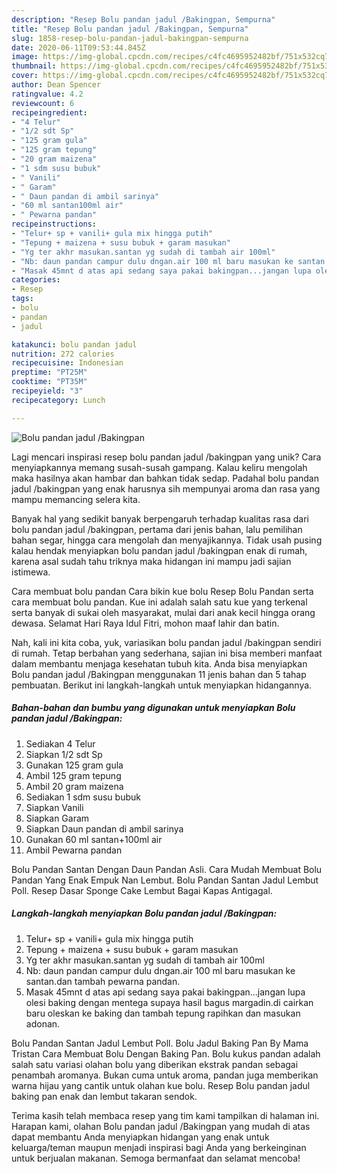```yaml
---
description: "Resep Bolu pandan jadul /Bakingpan, Sempurna"
title: "Resep Bolu pandan jadul /Bakingpan, Sempurna"
slug: 1858-resep-bolu-pandan-jadul-bakingpan-sempurna
date: 2020-06-11T09:53:44.845Z
image: https://img-global.cpcdn.com/recipes/c4fc4695952482bf/751x532cq70/bolu-pandan-jadul-bakingpan-foto-resep-utama.jpg
thumbnail: https://img-global.cpcdn.com/recipes/c4fc4695952482bf/751x532cq70/bolu-pandan-jadul-bakingpan-foto-resep-utama.jpg
cover: https://img-global.cpcdn.com/recipes/c4fc4695952482bf/751x532cq70/bolu-pandan-jadul-bakingpan-foto-resep-utama.jpg
author: Dean Spencer
ratingvalue: 4.2
reviewcount: 6
recipeingredient:
- "4 Telur"
- "1/2 sdt Sp"
- "125 gram gula"
- "125 gram tepung"
- "20 gram maizena"
- "1 sdm susu bubuk"
- " Vanili"
- " Garam"
- " Daun pandan di ambil sarinya"
- "60 ml santan100ml air"
- " Pewarna pandan"
recipeinstructions:
- "Telur+ sp + vanili+ gula mix hingga putih"
- "Tepung + maizena + susu bubuk + garam masukan"
- "Yg ter akhr masukan.santan yg sudah di tambah air 100ml"
- "Nb: daun pandan campur dulu dngan.air 100 ml baru masukan ke santan.dan tambah pewarna pandan."
- "Masak 45mnt d atas api sedang saya pakai bakingpan...jangan lupa olesi baking dengan mentega supaya hasil bagus margadin.di cairkan baru oleskan ke baking dan tambah tepung rapihkan dan masukan adonan."
categories:
- Resep
tags:
- bolu
- pandan
- jadul

katakunci: bolu pandan jadul 
nutrition: 272 calories
recipecuisine: Indonesian
preptime: "PT25M"
cooktime: "PT35M"
recipeyield: "3"
recipecategory: Lunch

---
```



![Bolu pandan jadul /Bakingpan](https://img-global.cpcdn.com/recipes/c4fc4695952482bf/751x532cq70/bolu-pandan-jadul-bakingpan-foto-resep-utama.jpg)

Lagi mencari inspirasi resep bolu pandan jadul /bakingpan yang unik? Cara menyiapkannya memang susah-susah gampang. Kalau keliru mengolah maka hasilnya akan hambar dan bahkan tidak sedap. Padahal bolu pandan jadul /bakingpan yang enak harusnya sih mempunyai aroma dan rasa yang mampu memancing selera kita.

Banyak hal yang sedikit banyak berpengaruh terhadap kualitas rasa dari bolu pandan jadul /bakingpan, pertama dari jenis bahan, lalu pemilihan bahan segar, hingga cara mengolah dan menyajikannya. Tidak usah pusing kalau hendak menyiapkan bolu pandan jadul /bakingpan enak di rumah, karena asal sudah tahu triknya maka hidangan ini mampu jadi sajian istimewa.

Cara membuat bolu pandan Cara bikin kue bolu Resep Bolu Pandan serta cara membuat bolu pandan. Kue ini adalah salah satu kue yang terkenal serta banyak di sukai oleh masyarakat, mulai dari anak kecil hingga orang dewasa. Selamat Hari Raya Idul Fitri, mohon maaf lahir dan batin.


Nah, kali ini kita coba, yuk, variasikan bolu pandan jadul /bakingpan sendiri di rumah. Tetap berbahan yang sederhana, sajian ini bisa memberi manfaat dalam membantu menjaga kesehatan tubuh kita. Anda bisa menyiapkan Bolu pandan jadul /Bakingpan menggunakan 11 jenis bahan dan 5 tahap pembuatan. Berikut ini langkah-langkah untuk menyiapkan hidangannya.

<!--inarticleads1-->

##### Bahan-bahan dan bumbu yang digunakan untuk menyiapkan Bolu pandan jadul /Bakingpan:

1. Sediakan 4 Telur
1. Siapkan 1/2 sdt Sp
1. Gunakan 125 gram gula
1. Ambil 125 gram tepung
1. Ambil 20 gram maizena
1. Sediakan 1 sdm susu bubuk
1. Siapkan  Vanili
1. Siapkan  Garam
1. Siapkan  Daun pandan di ambil sarinya
1. Gunakan 60 ml santan+100ml air
1. Ambil  Pewarna pandan


Bolu Pandan Santan Dengan Daun Pandan Asli. Cara Mudah Membuat Bolu Pandan Yang Enak Empuk Nan Lembut. Bolu Pandan Santan Jadul Lembut Poll. Resep Dasar Sponge Cake Lembut Bagai Kapas Antigagal. 

<!--inarticleads2-->

##### Langkah-langkah menyiapkan Bolu pandan jadul /Bakingpan:

1. Telur+ sp + vanili+ gula mix hingga putih
1. Tepung + maizena + susu bubuk + garam masukan
1. Yg ter akhr masukan.santan yg sudah di tambah air 100ml
1. Nb: daun pandan campur dulu dngan.air 100 ml baru masukan ke santan.dan tambah pewarna pandan.
1. Masak 45mnt d atas api sedang saya pakai bakingpan...jangan lupa olesi baking dengan mentega supaya hasil bagus margadin.di cairkan baru oleskan ke baking dan tambah tepung rapihkan dan masukan adonan.


Bolu Pandan Santan Jadul Lembut Poll. Bolu Jadul Baking Pan By Mama Tristan Cara Membuat Bolu Dengan Baking Pan. Bolu kukus pandan adalah salah satu variasi olahan bolu yang diberikan ekstrak pandan sebagai penambah aromanya. Bukan cuma untuk aroma, pandan juga memberikan warna hijau yang cantik untuk olahan kue bolu. Resep Bolu pandan jadul baking pan enak dan lembut takaran sendok. 

Terima kasih telah membaca resep yang tim kami tampilkan di halaman ini. Harapan kami, olahan Bolu pandan jadul /Bakingpan yang mudah di atas dapat membantu Anda menyiapkan hidangan yang enak untuk keluarga/teman maupun menjadi inspirasi bagi Anda yang berkeinginan untuk berjualan makanan. Semoga bermanfaat dan selamat mencoba!
